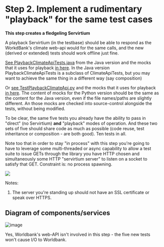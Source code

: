 # Step 2. Implement a rudimentary "playback" for the same test cases

**This step creates a fledgeling Servirtium**

A playback Servirtium (in the testbase) should be able to respond as the WorkdBank's climate web-api would for the same calls, and the new (derived or extended) tests should work offline just fine.
 
[See PlaybackClimateApiTests.java](https://github.com/servirtium/demo-java-climate-tck/blob/master/src/test/java/com/paulhammant/climatedata/PlaybackClimateApiTests.java) from the Java version and the mocks that it uses for playback [in here](https://github.com/servirtium/demo-java-climate-tck/tree/master/src/test/mocks). In the Java version PlaybackClimateApiTests is a subclass of ClimateApiTests, but you may want to achieve the same thing in a different way (say composition)  

Or [see TestPlaybackClimateApi.py](https://github.com/servirtium/demo-python-climate-tck/blob/master/src/test/TestPlaybackClimateApi.py) and the mocks that it uses for playback [in here](https://github.com/servirtium/demo-python-climate-tck/tree/master/src/mocks). The content of mocks for the Python version should be the same as the content for the Java version, even if the file names/paths are slightly different. An those mocks are checked into source-control alongside the tests, without being modified.

To be clear, the same five tests you already have the ability to pass in "direct" (no Servirtium) **and** "playback" modes of operation. And these two sets of five should share code as much as possible (code reuse, test inheritance or composition - are both good). Ten tests in all.

Note too that in order to stay "in process" with this step you're going to have to leverage 
some multi-threaded or async capability to allow a test suite to issue GETs through the library 
you have HTTP chosen and simultaneously some HTTP "servirtium server" to listen on a socket to satisfy that GET. Constraint is: no process spawning.

<img src="https://raw.github.com/servirtium/README/master/2.svg?sanitize=true">

Notes:
1. The server you're standing up should not have an SSL certificate or speak over HTTPS. 

## Diagram of components/services

![image](https://user-images.githubusercontent.com/82182/91485984-8a8c8680-e8a3-11ea-9b9e-bdefd657452d.png)

Yes, Worldbank's web-API isn't involved in this step - the five new tests won't cause I/O to Worldbank.